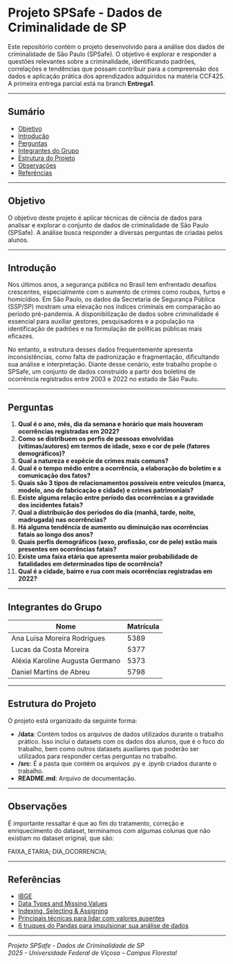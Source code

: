 # Projeto SPSafe - Dados de Criminalidade de SP

Este repositório contém o projeto desenvolvido para a análise dos dados de criminalidade de São Paulo (SPSafe). O objetivo é explorar e responder a questões relevantes sobre a criminalidade, identificando padrões, correlações e tendências que possam contribuir para a compreensão dos dados e aplicação prática dos aprendizados adquiridos na matéria CCF425. A primeira entrega parcial está na branch **Entrega1**.

---

## Sumário

- [Objetivo](#objetivo)
- [Introdução](#introdução)
- [Perguntas](#perguntas)
- [Integrantes do Grupo](#integrantes-do-grupo)
- [Estrutura do Projeto](#estrutura-do-projeto)
- [Observações](#observações) 
- [Referências](#referências)

---

## Objetivo

O objetivo deste projeto é aplicar técnicas de ciência de dados para analisar e explorar o conjunto de dados de criminalidade de São Paulo (SPSafe). A análise busca responder a diversas perguntas de criadas pelos alunos.

---

## Introdução

Nos últimos anos, a segurança pública no Brasil tem enfrentado desafios crescentes, especialmente com o aumento de crimes como roubos, furtos e homicídios. Em São Paulo, os dados da Secretaria de Segurança Pública (SSP/SP) mostram uma elevação nos índices criminais em comparação ao período pré-pandemia. A disponibilização de dados sobre criminalidade é essencial para auxiliar gestores, pesquisadores e a população na identificação de padrões e na formulação de políticas públicas mais eficazes.

No entanto, a estrutura desses dados frequentemente apresenta inconsistências, como falta de padronização e fragmentação, dificultando sua análise e interpretação. Diante desse cenário, este trabalho propõe o SPSafe, um conjunto de dados construído a partir dos boletins de ocorrência registrados entre 2003 e 2022 no estado de São Paulo.

---

## Perguntas

1. **Qual é o ano, mês, dia da semana e horário que mais houveram ocorrências registradas em 2022?**
2. **Como se distribuem os perfis de pessoas envolvidas (vítimas/autores) em termos de idade, sexo e cor de pele (fatores demográficos)?**
3. **Qual a natureza e espécie de crimes mais comuns?**
4. **Qual é o tempo médio entre a ocorrência, a elaboração do boletim e a comunicação dos fatos?**
5. **Quais são 3 tipos de relacionamentos possíveis entre veículos (marca, modelo, ano de fabricação e cidade) e crimes patrimoniais?**
6. **Existe alguma relação entre período das ocorrências e a gravidade dos incidentes fatais?**
7. **Qual a distribuição dos períodos do dia (manhã, tarde, noite, madrugada) nas ocorrências?**
8. **Há alguma tendência de aumento ou diminuição nas ocorrências fatais ao longo dos anos?**
9. **Quais perfis demográficos (sexo, profissão, cor de pele) estão mais presentes em ocorrências fatais?**
10. **Existe uma faixa etária que apresenta maior probabilidade de fatalidades em determinados tipo de ocorrência?**
11. **Qual é a cidade, bairro e rua com mais ocorrências registradas em 2022?**


---

## Integrantes do Grupo

| Nome                             | Matrícula |
| -------------------------------- | --------- |
| Ana Luísa Moreira Rodrigues      | 5389      |
| Lucas da Costa Moreira           | 5377      |
| Aléxia Karoline Augusta Germano  | 5373      |
| Daniel Martins de Abreu          | 5798      |

---

## Estrutura do Projeto

O projeto está organizado da seguinte forma:

- **/data**: Contém todos os arquivos de dados utilizados durante o trabalho prático. Isso inclui o datasets com os dados dos alunos, que é o foco do trabalho, bem como outros datasets auxiliares que poderão ser utilizados para responder certas perguntas no trabalho.
- **/src**:  É a pasta que contém os arquivos .py e .ipynb criados durante o trabalho.
- **README.md**: Arquivo de documentação.

---

## Observações

É importante ressaltar é que ao fim do tratamento, correção e enriquecimento do dataset, terminamos com algumas colunas que não existiam no dataset original, que são:

FAIXA_ETARIA;
DIA_OCORRENCIA;

---

## Referências

- [IBGE](https://www.ibge.gov.br/explica/codigos-dos-municipios.php)
- [Data Types and Missing Values](https://www.kaggle.com/code/residentmario/data-types-and-missing-values)
- [Indexing, Selecting & Assigning](https://www.kaggle.com/learn/pandas)
- [Principais técnicas para lidar com valores ausentes](https://www.datacamp.com/pt/tutorial/techniques-to-handle-missing-data-values)
- [6 truques do Pandas para impulsionar sua análise de dados](https://www.insightlab.ufc.br/6-truques-do-pandas-para-impulsionar-sua-analise-de-dados/)

---

*Projeto SPSafe - Dados de Criminalidade de SP*  
*2025 - Universidade Federal de Viçosa – Campus Florestal*
